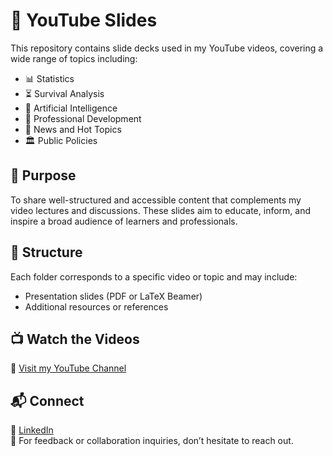 # 🎥 YouTube Slides

This repository contains slide decks used in my YouTube videos, covering a wide range of topics including:

- 📊 Statistics  
- ⏳ Survival Analysis  
- 🤖 Artificial Intelligence  
- 🌱 Professional Development  
- 📰 News and Hot Topics  
- 🏛️ Public Policies  

## 📌 Purpose

To share well-structured and accessible content that complements my video lectures and discussions. These slides aim to educate, inform, and inspire a broad audience of learners and professionals.

## 📂 Structure

Each folder corresponds to a specific video or topic and may include:
- Presentation slides (PDF or LaTeX Beamer)
- Additional resources or references

## 📺 Watch the Videos

🔗 [Visit my YouTube Channel](https://www.youtube.com/@YourChannelHandle)

## 📬 Connect

💼 [LinkedIn](https://www.linkedin.com/in/emmanueldjegou/)  
📧 For feedback or collaboration inquiries, don’t hesitate to reach out.

